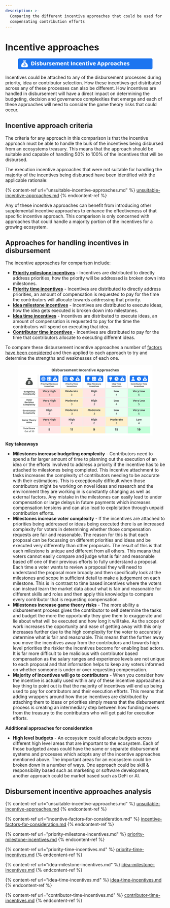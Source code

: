 ```yaml
---
description: >-
  Comparing the different incentive approaches that could be used for
  compensating contribution efforts
---
```


# Incentive approaches

<figure><img src="../../.gitbook/assets/disbursement-incentive-approaches-title.png" alt=""><figcaption></figcaption></figure>

Incentives could be attached to any of the disbursement processes during priority, idea or contributor selection. How these incentives get distributed across any of these processes can also be different. How incentives are handled in disbursement will have a direct impact on determining the budgeting, decision and governance complexities that emerge and each of these approaches will need to consider the game theory risks that could occur.



## Incentive approach criteria

The criteria for any approach in this comparison is that the incentive approach must be able to handle the bulk of the incentives being disbursed from an ecosystems treasury. This means that the approach should be suitable and capable of handling 50% to 100% of the incentives that will be disbursed.

The execution incentive approaches that were not suitable for handling the majority of the incentives being disbursed have been identified with the applicable rationale:

{% content-ref url="unsuitable-incentive-approaches.md" %}
[unsuitable-incentive-approaches.md](unsuitable-incentive-approaches.md)
{% endcontent-ref %}

Any of these incentive approaches can benefit from introducing other supplemental incentive approaches to enhance the effectiveness of that specific incentive approach. This comparison is only concerned with approaches that could handle a majority portion of the incentives for a growing ecosystem.



## Approaches for handling incentives in disbursement

The incentive approaches for comparison include:

* [**Priority milestone incentives**](priority-milestone-incentives.md) - Incentives are distributed to directly address priorities, how the priority will be addressed is broken down into milestones.
* [**Priority time incentives**](priority-time-incentives.md) - Incentives are distributed to directly address priorities, an amount of compensation is requested to pay for the time the contributors will allocate towards addressing that priority.
* [**Idea milestone incentives**](idea-milestone-incentives.md) - Incentives are distributed to execute ideas, how the idea gets executed is broken down into milestones.
* [**Idea time incentives**](idea-time-incentives.md) - Incentives are distributed to execute ideas, an amount of compensation is requested to pay for the time the contributors will spend on executing that idea.
* [**Contributor time incentives** ](contributor-time-incentives.md)- Incentives are distributed to pay for the time that contributors allocate to executing different ideas.



To compare these disbursement incentive approaches a number of [factors have been considered](incentive-factors-for-consideration.md) and then applied to each approach to try and determine the strengths and weaknesses of each one.

<figure><img src="../../.gitbook/assets/disbursement-incentive-approaches.png" alt=""><figcaption></figcaption></figure>



**Key takeaways**

* **Milestones increase budgeting complexity** - Contributors need to spend a far larger amount of time to planning out the execution of an idea or the efforts involved to address a priority if the incentive has to be attached to milestones being completed. This incentive attachment to tasks increases the complexity of contributors needing to be accurate with their estimations. This is exceptionally difficult when those contributors might be working on novel ideas and research and the environment they are working in is constantly changing as well as external factors. Any mistake in the milestones can easily lead to under compensation or large delays in future payments which increases compensation tensions and can also lead to exploitation through unpaid contribution efforts.
* **Milestones increase voter complexity** - If the incentives are attached to priorities being addressed or ideas being executed there is an increased complexity for voters in determining whether those compensation requests are fair and reasonable. The reason for this is that each proposal can be focussing on different priorities and ideas and be executed very differently than other proposals. The result of this is that each milestone is unique and different from all others. This means that voters cannot easily compare and judge what is fair and reasonable based off one of their previous efforts to fully understand a proposal. Each time a voter wants to review a proposal they will need to understand the proposal more broadly and then specifically look at the milestones and scope in sufficient detail to make a judgement on each milestone. This is in contrast to time based incentives where the voters can instead learn the market data about what is fair and reasonable for different skills and roles and then apply this knowledge to compare every contributor that is requesting compensation.
* **Milestones increase game theory risks** - The more ability a disbursement process gives the contributor to self determine the tasks and budget the more the opportunity they give them to exaggerate and lie about what will be executed and how long it will take. As the scope of work increases the opportunity and ease of getting away with this only increases further due to the high complexity for the voter to accurately determine what is fair and reasonable. This means that the further away you move the incentives away from the contributors and towards high level priorities the riskier the incentives become for enabling bad actors. It is far more difficult to be malicious with contributor based compensation as the salary ranges and experience levels are not unique to each proposal and that information helps to keep any voters informed on whether someone is under or over requesting compensation.
* **Majority of incentives will go to contributors** - When you consider how the incentive is actually used within any of these incentive approaches a key thing to point out is that the majority of incentives will end up being used to pay for contributors and their execution efforts. This means that adding wrappers around how those incentives are distributed by attaching them to ideas or priorities simply means that the disbursement process is creating an intermediary step between how funding moves from the treasury to the contributors who will get paid for execution efforts.



**Additional approaches for consideration**

* **High level budgets** - An ecosystem could allocate budgets across different high level areas that are important to the ecosystem. Each of those budgeted areas could have the same or separate disbursement systems and processes which adopts any of the incentive approaches mentioned above. The important areas for an ecosystem could be broken down in a number of ways. One approach could be skill & responsibility based such as marketing or software development, another approach could be market based such as DeFi or AI.



## **Disbursement incentive approaches analysis**

{% content-ref url="unsuitable-incentive-approaches.md" %}
[unsuitable-incentive-approaches.md](unsuitable-incentive-approaches.md)
{% endcontent-ref %}

{% content-ref url="incentive-factors-for-consideration.md" %}
[incentive-factors-for-consideration.md](incentive-factors-for-consideration.md)
{% endcontent-ref %}

{% content-ref url="priority-milestone-incentives.md" %}
[priority-milestone-incentives.md](priority-milestone-incentives.md)
{% endcontent-ref %}

{% content-ref url="priority-time-incentives.md" %}
[priority-time-incentives.md](priority-time-incentives.md)
{% endcontent-ref %}

{% content-ref url="idea-milestone-incentives.md" %}
[idea-milestone-incentives.md](idea-milestone-incentives.md)
{% endcontent-ref %}

{% content-ref url="idea-time-incentives.md" %}
[idea-time-incentives.md](idea-time-incentives.md)
{% endcontent-ref %}

{% content-ref url="contributor-time-incentives.md" %}
[contributor-time-incentives.md](contributor-time-incentives.md)
{% endcontent-ref %}
